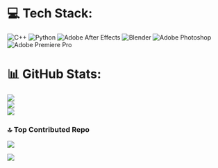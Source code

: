 
# 💻 Tech Stack:
![C++](https://img.shields.io/badge/c++-%2300599C.svg?style=for-the-badge&logo=c%2B%2B&logoColor=white) ![Python](https://img.shields.io/badge/python-3670A0?style=for-the-badge&logo=python&logoColor=ffdd54) ![Adobe After Effects](https://img.shields.io/badge/Adobe%20After%20Effects-9999FF.svg?style=for-the-badge&logo=Adobe%20After%20Effects&logoColor=white) ![Blender](https://img.shields.io/badge/blender-%23F5792A.svg?style=for-the-badge&logo=blender&logoColor=white) ![Adobe Photoshop](https://img.shields.io/badge/adobephotoshop-%2331A8FF.svg?style=for-the-badge&logo=adobephotoshop&logoColor=white) ![Adobe Premiere Pro](https://img.shields.io/badge/Adobe%20Premiere%20Pro-9999FF.svg?style=for-the-badge&logo=Adobe%20Premiere%20Pro&logoColor=white)
# 📊 GitHub Stats:
![](https://github-readme-stats.vercel.app/api?username=Olmo-Gutierrez&theme=dark&hide_border=false&include_all_commits=false&count_private=false)<br/>
![](https://github-readme-streak-stats.herokuapp.com/?user=Olmo-Gutierrez&theme=dark&hide_border=false)<br/>
![](https://github-readme-stats.vercel.app/api/top-langs/?username=Olmo-Gutierrez&theme=dark&hide_border=false&include_all_commits=false&count_private=false&layout=compact)

### 🔝 Top Contributed Repo
![](https://github-contributor-stats.vercel.app/api?username=Olmo-Gutierrez&limit=5&theme=dark&combine_all_yearly_contributions=true)

[![](https://visitcount.itsvg.in/api?id=Olmo-Gutierrez&icon=0&color=0)](https://visitcount.itsvg.in)

